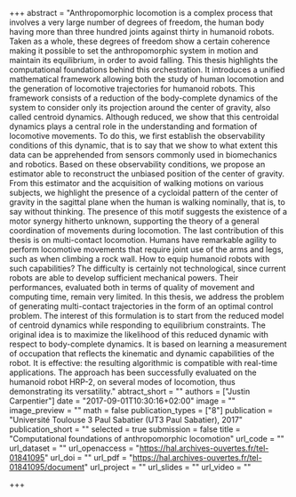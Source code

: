 +++
abstract = "Anthropomorphic locomotion is a complex process that involves a very large number of degrees of freedom, the human body having more than three hundred joints against thirty in humanoid robots. Taken as a whole, these degrees of freedom show a certain coherence making it possible to set the anthropomorphic system in motion and maintain its equilibrium, in order to avoid falling. This thesis highlights the computational foundations behind this orchestration. It introduces a unified mathematical framework allowing both the study of human locomotion and the generation of locomotive trajectories for humanoid robots. This framework consists of a reduction of the body-complete dynamics of the system to consider only its projection around the center of gravity, also called centroid dynamics. Although reduced, we show that this centroidal dynamics plays a central role in the understanding and formation of locomotive movements. To do this, we first establish the observability conditions of this dynamic, that is to say that we show to what extent this data can be apprehended from sensors commonly used in biomechanics and robotics. Based on these observability conditions, we propose an estimator able to reconstruct the unbiased position of the center of gravity. From this estimator and the acquisition of walking motions on various subjects, we highlight the presence of a cycloidal pattern of the center of gravity in the sagittal plane when the human is walking nominally, that is, to say without thinking. The presence of this motif suggests the existence of a motor synergy hitherto unknown, supporting the theory of a general coordination of movements during locomotion. The last contribution of this thesis is on multi-contact locomotion. Humans have remarkable agility to perform locomotive movements that require joint use of the arms and legs, such as when climbing a rock wall. How to equip humanoid robots with such capabilities? The difficulty is certainly not technological, since current robots are able to develop sufficient mechanical powers. Their performances, evaluated both in terms of quality of movement and computing time, remain very limited. In this thesis, we address the problem of generating multi-contact trajectories in the form of an optimal control problem. The interest of this formulation is to start from the reduced model of centroid dynamics while responding to equilibrium constraints. The original idea is to maximize the likelihood of this reduced dynamic with respect to body-complete dynamics. It is based on learning a measurement of occupation that reflects the kinematic and dynamic capabilities of the robot. It is effective: the resulting algorithmic is compatible with real-time applications. The approach has been successfully evaluated on the humanoid robot HRP-2, on several modes of locomotion, thus demonstrating its versatility."
abtract_short = ""
authors = ["Justin Carpentier"]
date = "2017-09-01T10:30:16+02:00"
image = ""
image_preview = ""
math = false
publication_types = ["8"]
publication = "Université Toulouse 3 Paul Sabatier (UT3 Paul Sabatier), 2017"
publication_short = ""
selected = true
submission = false
title = "Computational foundations of anthropomorphic locomotion"
url_code = ""
url_dataset = ""
url_openaccess = "https://hal.archives-ouvertes.fr/tel-01841095"
url_doi = ""
url_pdf = "https://hal.archives-ouvertes.fr/tel-01841095/document"
url_project = ""
url_slides = ""
url_video = ""

+++
